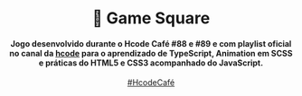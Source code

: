 <div align="center">
    <h1>🎈 Game Square</h1>
    <h4>Jogo desenvolvido durante o Hcode Café #88 e #89 e com playlist oficial no canal da <a href="https://www.youtube.com/c/HcodeBrasilUCjWENuSH2gX55-y7QSZiWxA">hcode</a> para o aprendizado de TypeScript, Animation em SCSS e práticas do HTML5  e CSS3 acompanhado do JavaScript.</h4>
 
<div align="center">
    <a href="https://www.youtube.com/hashtag/hcodecaf%C3%A9">#HcodeCafé</a>
<div>
